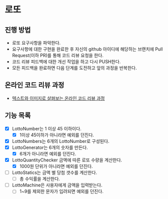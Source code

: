 # 로또
## 진행 방법
* 로또 요구사항을 파악한다.
* 요구사항에 대한 구현을 완료한 후 자신의 github 아이디에 해당하는 브랜치에 Pull Request(이하 PR)를 통해 코드 리뷰 요청을 한다.
* 코드 리뷰 피드백에 대한 개선 작업을 하고 다시 PUSH한다.
* 모든 피드백을 완료하면 다음 단계를 도전하고 앞의 과정을 반복한다.

## 온라인 코드 리뷰 과정
* [텍스트와 이미지로 살펴보는 온라인 코드 리뷰 과정](https://github.com/next-step/nextstep-docs/tree/master/codereview)

## 기능 목록
- [x] LottoNumber는 1 이상 45 이하이다.
  - [x] 1이상 45이하가 아니라면 예외를 던진다.
- [x] LottoNumbers는 6개의 LottoNumber로 구성된다.
- [x] LottoGenerator는 6개의 숫자를 만든다.
  - [x] 6개가 아니라면 예외를 던진다.
- [x] LottoQuantityChecker 금액에 따른 로또 수량을 계산한다.
  - [x] 1000원 단위가 아니라면 예외를 던진다.
- [ ] LottoStatics는 금액 별 당첨 갯수를 계산한다.
  - [ ] 총 수익률을 계산한다.
- [ ] LottoMachine은 사용자에게 금액을 입력받는다.
  - [ ] 1~9를 제외한 문자가 입려되면 예외를 던진다.
